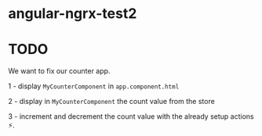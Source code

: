 # angular-ngrx-test2
# TODO

We want to fix our counter app.

1 - display `MyCounterComponent` in `app.component.html`

2 - display in `MyCounterComponent` the count value from the store

3 - increment and decrement the count value with the already setup actions ⚡️. 

